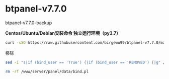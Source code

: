 # btpanel-v7.7.0
btpanel-v7.7.0-backup 

**Centos/Ubuntu/Debian安装命令 独立运行环境（py3.7）**

```Bash
curl -sSO https://raw.githubusercontent.com/birgewu99/btpanel-v7.7.0/main/install/install_panel.sh && bash install_panel.sh
```
移除
```Bash
sed -i "s|if (bind_user == 'True') {|if (bind_user == 'REMOVED') {|g" /www/server/panel/BTPanel/static/js/index.js
```
```Bash
rm -rf /www/server/panel/data/bind.pl
```
